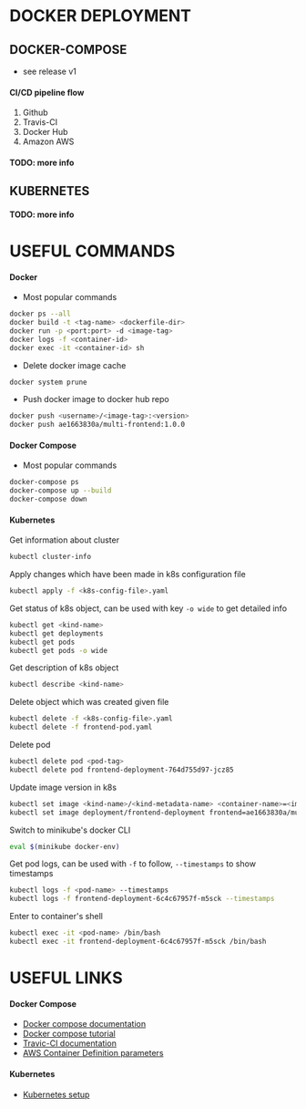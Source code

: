 # DOCKER DEPLOYMENT

## DOCKER-COMPOSE
  - see release v1

#### CI/CD pipeline flow

  1. Github
  2. Travis-CI
  3. Docker Hub
  4. Amazon AWS

#### TODO: more info

## KUBERNETES

#### TODO: more info

# USEFUL COMMANDS

#### Docker

  - Most popular commands
```bash
docker ps --all
docker build -t <tag-name> <dockerfile-dir>
docker run -p <port:port> -d <image-tag>
docker logs -f <container-id>
docker exec -it <container-id> sh
```

  - Delete docker image cache
```bash
docker system prune
```

  - Push docker image to docker hub repo
```bash
docker push <username>/<image-tag>:<version>
docker push ae1663830a/multi-frontend:1.0.0
```
#### Docker Compose

  - Most popular commands
```bash
docker-compose ps
docker-compose up --build
docker-compose down
```

#### Kubernetes

Get information about cluster
```bash
kubectl cluster-info
```

Apply changes which have been made in k8s configuration file
```bash
kubectl apply -f <k8s-config-file>.yaml
```

Get status of k8s object, can be used with key `-o wide` to get detailed info
```bash
kubectl get <kind-name>
kubectl get deployments
kubectl get pods
kubectl get pods -o wide
```

Get description of k8s object
```bash
kubectl describe <kind-name>
```

Delete object which was created given file
```bash
kubectl delete -f <k8s-config-file>.yaml
kubectl delete -f frontend-pod.yaml
```

Delete pod
```bash
kubectl delete pod <pod-tag>
kubectl delete pod frontend-deployment-764d755d97-jcz85
```

Update image version in k8s
```bash
kubectl set image <kind-name>/<kind-metadata-name> <container-name>=<image-tag>
kubectl set image deployment/frontend-deployment frontend=ae1663830a/multi-frontend:1.0.1
```

Switch to minikube's docker CLI
```bash
eval $(minikube docker-env)
```

Get pod logs, can be used with `-f` to follow, `--timestamps` to show timestamps
```bash
kubectl logs -f <pod-name> --timestamps
kubectl logs -f frontend-deployment-6c4c67957f-m5sck --timestamps
```

Enter to container's shell
```bash
kubectl exec -it <pod-name> /bin/bash
kubectl exec -it frontend-deployment-6c4c67957f-m5sck /bin/bash
```

# USEFUL LINKS

#### Docker Compose
  - [Docker compose documentation](https://docs.docker.com/compose/)
  - [Docker compose tutorial](https://www.baeldung.com/dockerizing-spring-boot-application)
  - [Travic-CI documentation](https://docs.travis-ci.com/)
  - [AWS Container Definition parameters](https://docs.aws.amazon.com/AmazonECS/latest/developerguide/task_definition_parameters.html#container_definitions)

#### Kubernetes

  - [Kubernetes setup](https://kubernetes.io/docs/setup/)